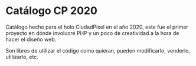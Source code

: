 # Catálogo CP 2020
Catálogo hecho para el holo CiudadPixel en el año 2020, este fue el primer proyecto en dónde involucré PHP y un poco de creatividad a la hora de
hacer el diseño web.

Son libres de utilizar el código como quieran, pueden modificarlo, venderlo, utilizarlo, etc.
